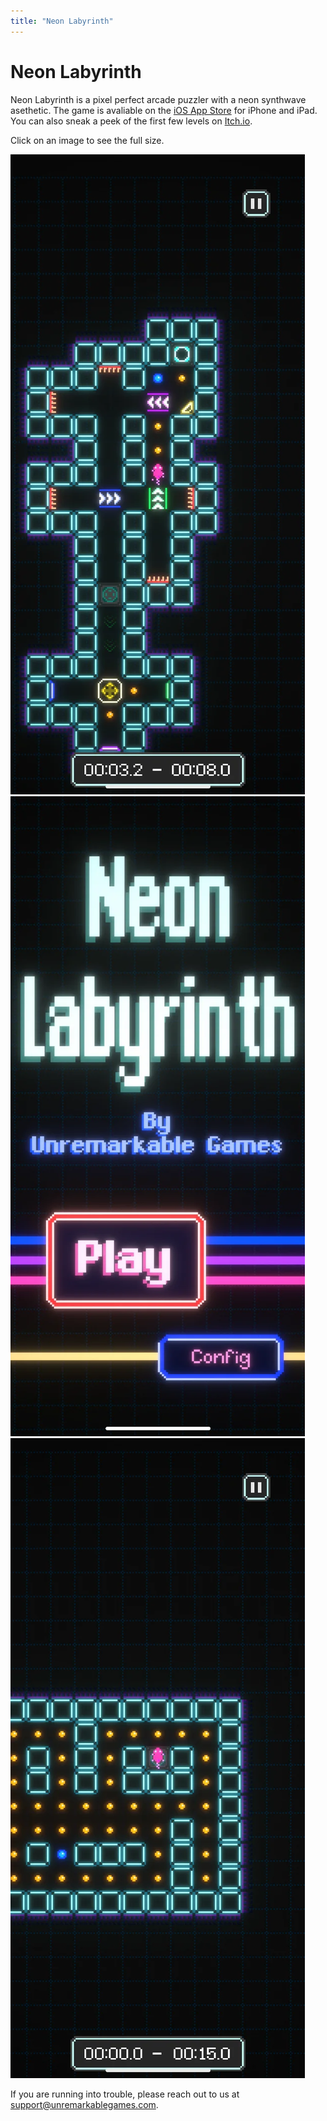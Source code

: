 ```yaml
---
title: "Neon Labyrinth"
---
```


# Neon Labyrinth
Neon Labyrinth is a pixel perfect arcade puzzler with a neon synthwave asethetic. The game is avaliable on the [iOS App Store](https://apps.apple.com/us/app/neon-labyrinth/id6744569015) for iPhone and iPad. You can also sneak a peek of the first few levels on [Itch.io](https://unremarkablegames.itch.io/neon-labyrinth).

Click on an image to see the full size.

<div class="screenshot-row">
  <img class="game-screenshot" src="/assets/img/nl_ss_1.webp" alt="Neon Labyrinth Screenshot 1">
  <img class="game-screenshot" src="/assets/img/nl_ss_2.webp" alt="Neon Labyrinth Screenshot 2">
  <img class="game-screenshot" src="/assets/img/nl_ss_3.webp" alt="Neon Labyrinth Screenshot 3">
</div>

If you are running into trouble, please reach out to us at support@unremarkablegames.com.